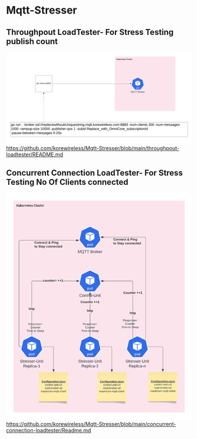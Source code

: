﻿# Mqtt-Stresser
## Throughpout LoadTester- For Stress Testing publish count
![Throughpout](throughpout.png "Throughpout")
https://github.com/korewireless/Mqtt-Stresser/blob/main/throughpout-loadtester/README.md
## Concurrent Connection LoadTester- For Stress Testing No Of Clients connected
![Concurrent](concurrent.png "Concurrent")
https://github.com/korewireless/Mqtt-Stresser/blob/main/concurrent-connection-loadtester/Readme.md
